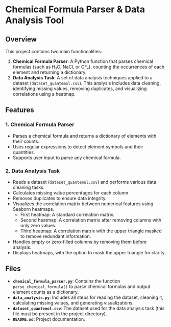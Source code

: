# Chemical Formula Parser & Data Analysis Tool

## Overview

This project contains two main functionalities:

1. **Chemical Formula Parser**: A Python function that parses chemical formulas (such as H₂O, NaCl, or CF₄), counting the occurrences of each element and returning a dictionary.  
2. **Data Analysis Task**: A set of data analysis techniques applied to a dataset (`dataset_quantemol.csv`). This analysis includes data cleaning, identifying missing values, removing duplicates, and visualizing correlations using a heatmap.

## Features

### 1. Chemical Formula Parser
- Parses a chemical formula and returns a dictionary of elements with their counts.
- Uses regular expressions to detect element symbols and their quantities.
- Supports user input to parse any chemical formula.

### 2. Data Analysis Task
- Reads a dataset (`dataset_quantemol.csv`) and performs various data cleaning tasks.
- Calculates missing value percentages for each column.
- Removes duplicates to ensure data integrity.
- Visualizes the correlation matrix between numerical features using Seaborn heatmaps.
    - First heatmap: A standard correlation matrix.
    - Second heatmap: A correlation matrix after removing columns with only zero values.
    - Third heatmap: A correlation matrix with the upper triangle masked to remove redundant information.
- Handles empty or zero-filled columns by removing them before analysis.
- Displays heatmaps, with the option to mask the upper triangle for clarity.

## Files

- **`chemical_formula_parser.py`**: Contains the function `parse_chemical_formula()` to parse chemical formulas and output element counts as a dictionary.
- **`data_analysis.py`**: Includes all steps for reading the dataset, cleaning it, calculating missing values, and generating visualizations.
- **`dataset_quantemol.csv`**: The dataset used for the data analysis task (this file must be present in the project directory).
- **`README.md`**: Project documentation.
